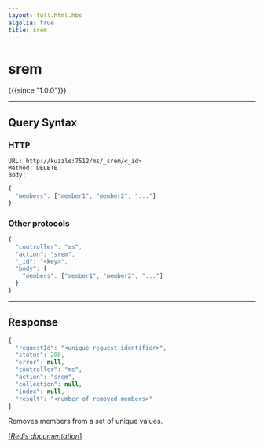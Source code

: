 ```yaml
---
layout: full.html.hbs
algolia: true
title: srem
---
```


# srem

{{{since "1.0.0"}}}




---

## Query Syntax

### HTTP

```http
URL: http://kuzzle:7512/ms/_srem/<_id>
Method: DELETE  
Body:
```


```js
{
  "members": ["member1", "member2", "..."]
}
```



### Other protocols


```js
{
  "controller": "ms",
  "action": "srem",
  "_id": "<key>",
  "body": {
    "members": ["member1", "member2", "..."]
  }
}
```

---

## Response

```javascript
{
  "requestId": "<unique request identifier>",
  "status": 200,
  "error": null,
  "controller": "ms",
  "action": "srem",
  "collection": null,
  "index": null,
  "result": "<number of removed members>"
}
```

Removes members from a set of unique values.

[[_Redis documentation_]](https://redis.io/commands/srem)
